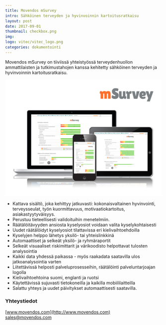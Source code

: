 ```yaml
---
title: Movendos mSurvey
intro: Sähköinen terveyden ja hyvinvoinnin kartoitusratkaisu
layout: post
date: 2017-09-01
thumbnail: checkbox.png
img: 
logo: vitec/vitec_logo.png
categories: dokumentointi
---
```


Movendos mSurvey on tiiviissä yhteistyössä terveydenhuollon ammattilaisten ja tutkimustahojen kanssa kehitetty sähköinen terveyden ja hyvinvoinnin kartoitusratkaisu.

![mSurvey image](/portfolio/movendos/movendos_mSurvey_syyskuu2017.jpg)

- Kattava sisältö, joka kehittyy jatkuvasti: kokonaisvaltainen hyvinvointi, terveysseulat, työn kuormittavuus,  motivaatiokartoitus, asiakastyytyväisyys.
- Perustuu tieteellisesti validoituihin menetelmiin.
- Räätälöitävyyden ansiosta kyselyosiot voidaan valita kyselykohtaisesti
- Uudet räätälöidyt kyselyosiot tilattavissa eri kielivaihtoehdoilla
- Kyselyjen helppo lähetys yksilö- tai yhteislinkkinä
- Automaattiset ja selkeät yksilö- ja ryhmäraportit
- Selkeät visuaaliset riskimittarit ja värikoodisto helpottavat tulosten analysointia
- Kaikki data yhdessä paikassa - myös raakadata saatavilla ulos jatkoanalysointia varten
- Liitettävissä helposti palveluprosesseihin, räätälöinti palveluntarjoajan logolla
- Kielivaihtoehtoina suomi, englanti ja ruotsi
- Käytettävissä sujuvasti tietokoneilla ja kaikilla mobiililaitteilla
- Salattu yhteys ja uudet päivitykset automaattisesti saatavilla.

### Yhteystiedot

[www.movendos.com](http://www.movendos.com)  
[sales@movendos.com](mailto://sales@movendos.com)

<a href="https://www.linkedin.com/company/movendos"><i class="fa fa-linkedin"></i></a> 
<a href="https://twitter.com/movendos"><i class="fa fa-twitter"></i></a>  

